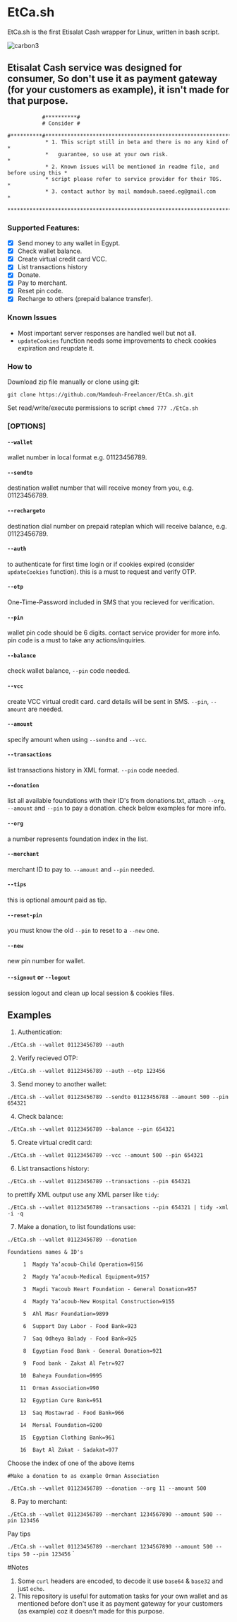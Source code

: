 # EtCa.sh
EtCa.sh is the first Etisalat Cash wrapper for Linux, written in bash script.

![carbon3](https://user-images.githubusercontent.com/23267401/130317864-79c77d16-40db-41cd-8b72-f73c48599c34.png)

## Etisalat Cash service was designed for consumer, So don't use it as payment gateway (for your customers as example), it isn't made for that purpose.


               #**********#
               # Consider #
               #**********#****************************************************************
                * 1. This script still in beta and there is no any kind of                *
                *   guarantee, so use at your own risk.                                   *
                * 2. Known issues will be mentioned in readme file, and before using this *
                * script please refer to service provider for their TOS.                  *
                * 3. contact author by mail mamdouh.saeed.eg@gmail.com                    *
                ***************************************************************************

### Supported Features:
- [x] Send money to any wallet in Egypt.
- [x] Check wallet balance.
- [x] Create virtual credit card VCC.
- [x] List transactions history
- [x] Donate.
- [x] Pay to merchant.
- [x] Reset pin code.  
- [x] Recharge to others (prepaid balance transfer).

### Known Issues
* Most important server responses are handled well but not all.
* `updateCookies` function needs some improvements to check cookies expiration and reupdate it.

### How to 

Download zip file manually or clone using git:

`git clone https://github.com/Mamdouh-Freelancer/EtCa.sh.git`

Set read/write/execute permissions to script
`chmod 777 ./EtCa.sh`
 

### [OPTIONS]

#### `--wallet`         
wallet number in local format e.g. 01123456789.

#### `--sendto`
destination wallet number that will receive money from you, e.g. 01123456789.

#### `--rechargeto`
destination dial number on prepaid rateplan which will receive balance, e.g. 01123456789.

#### `--auth`           
to authenticate for first time login or if cookies expired (consider `updateCookies` function). this is a must to request and verify OTP.

#### `--otp`            
One-Time-Password included in SMS that you recieved for verification.

#### `--pin`            
wallet pin code should be 6 digits. contact service provider for more info. pin code is a must to take any actions/inquiries.

#### `--balance`        
check wallet balance, `--pin` code needed.

#### `--vcc`            
create VCC virtual credit card. card details will be sent in SMS. `--pin`, `--amount` are needed.

#### `--amount`         
specify amount when using `--sendto` and `--vcc`.

#### `--transactions`   
list transactions history in XML format. `--pin` code needed.

#### `--donation`
list all available foundations with their ID's from donations.txt, attach `--org`, `--amount` and `--pin` to pay a donation. check below examples for more info.

#### `--org`
a number represents foundation index in the list.

#### `--merchant`
merchant ID to pay to. `--amount` and `--pin` needed.

#### `--tips`
this is optional amount paid as tip.

#### `--reset-pin`
you must know the old `--pin` to reset to a `--new` one.

#### `--new`
new pin number for wallet.

#### `--signout` or `--logout`
session logout and clean up local session & cookies files.

## Examples

1) Authentication:

`./EtCa.sh --wallet 01123456789 --auth`

2) Verify recieved OTP:

`./EtCa.sh --wallet 01123456789 --auth --otp 123456`

3) Send money to another wallet:

`./EtCa.sh --wallet 01123456789 --sendto 01123456788 --amount 500 --pin 654321`

4) Check balance:

`./EtCa.sh --wallet 01123456789 --balance --pin 654321`

5) Create virtual credit card:

`./EtCa.sh --wallet 01123456789 --vcc --amount 500 --pin 654321`

6) List transactions history:

`./EtCa.sh --wallet 01123456789 --transactions --pin 654321`

to prettify XML output use any XML parser like `tidy`:

`./EtCa.sh --wallet 01123456789 --transactions --pin 654321 | tidy -xml -i -q`

7) Make a donation, to list foundations use:


`./EtCa.sh --wallet 01123456789 --donation`

`Foundations names & ID's`

`     1  Magdy Ya’acoub-Child Operation=9156`

`     2  Magdy Ya’acoub-Medical Equipment=9157`

`     3  Magdi Yacoub Heart Foundation - General Donation=957`

`     4  Magdy Ya’acoub-New Hospital Construction=9155`

`     5  Ahl Masr Foundation=9899`

`     6  Support Day Labor - Food Bank=923`

`     7  Saq Odheya Balady - Food Bank=925`

`     8  Egyptian Food Bank - General Donation=921`

`     9  Food bank - Zakat Al Fetr=927`

`    10  Baheya Foundation=9995`

`    11  Orman Association=990`

`    12  Egyptian Cure Bank=951`

`    13  Saq Mostawrad - Food Bank=966`

`    14  Mersal Foundation=9200`

`    15  Egyptian Clothing Bank=961`

`    16  Bayt Al Zakat - Sadakat=977`
    
    
Choose the index of one of the above items

`#Make a donation to as example Orman Association`

`./EtCa.sh --wallet 01123456789 --donation --org 11 --amount 500`

8) Pay to merchant:

`./EtCa.sh --wallet 01123456789 --merchant 1234567890 --amount 500 --pin 123456`
  
  Pay tips
  
`./EtCa.sh --wallet 01123456789 --merchant 1234567890 --amount 500 --tips 50 --pin 123456`
`

#Notes
 1) Some `curl` headers are encoded, to decode it use `base64` & `base32` and just `echo`.
 2) This repository is useful for automation tasks for your own wallet and as mentioned before don't use it as payment gateway for your customers (as example) coz it doesn't made for this purpose.



